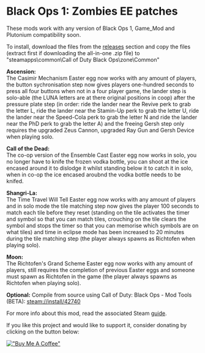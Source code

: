 # Black Ops 1: Zombies EE patches

These mods work with any version of Black Ops 1, Game_Mod and Plutonium compatibility soon.

To install, download the files from the [releases](https://github.com/ReubenUKGB/black-ops-one-zombies-ee-patches/releases) section and copy the files (extract first if downloading the all-in-one .zip file) to "steamapps\common\Call of Duty Black Ops\zone\Common"

**Ascension:**</br>
The Casimir Mechanism Easter egg now works with any amount of players, the button sychronisation step now gives players one-hundred seconds to press all four buttons when not in a four player game, the lander step is solo-able (the LUNA letters are at there original positions in coop) after the pressure plate step (in order: ride the lander near the Revive perk to grab the letter L, ride the lander near the Stamin-Up perk to grab the letter U, ride the lander near the Speed-Cola perk to grab the letter N and ride the lander near the PhD perk to grab the letter A) and the freeing Gersh step only requires the upgraded Zeus Cannon, upgraded Ray Gun and Gersh Device when playing solo.

**Call of the Dead:**</br>
The co-op version of the Ensemble Cast Easter egg now works in solo, you no longer have to knife the frozen vodka bottle, you can shoot at the ice encased around it to dislodge it whilst standing below it to catch it in solo, when in co-op the ice encased aroubnd the vodka bottle needs to be knifed.

**Shangri-La:**</br>
The Time Travel Will Tell Easter egg now works with any amount of players and in solo mode the tile matching step now gives the player 100 seconds to match each tile before they reset (standing on the tile activates the timer and symbol so that you can match tiles, crouching on the tile clears the symbol and stops the timer so that you can memorise which symbols are on what tiles) and time in eclipse mode has been increased to 20 minutes during the tile matching step (the player always spawns as Richtofen when playing solo).

**Moon:**</br>
The Richtofen's Grand Scheme Easter egg now works with any amount of players, still requires the completion of previous Easter eggs and someone must spawn as Richtofen in the game (the player always spawns as Richtofen when playing solo).

**Optional:** Compile from source using Call of Duty: Black Ops - Mod Tools (BETA): [steam://install/42740](steam://install/42740)

For more info about this mod, read the associated Steam [guide](https://steamcommunity.com/sharedfiles/filedetails/?id=3041320930).

If you like this project and would like to support it, consider donating by clicking on the button below:

[!["Buy Me A Coffee"](https://www.buymeacoffee.com/assets/img/custom_images/orange_img.png)](https://www.buymeacoffee.com/reubenukgb)
